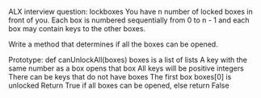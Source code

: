 ALX interview question: lockboxes
You have n number of locked boxes in front of you. Each box is numbered sequentially from 0 to n - 1 and each box may contain keys to the other boxes.

Write a method that determines if all the boxes can be opened.

Prototype: def canUnlockAll(boxes)
boxes is a list of lists
A key with the same number as a box opens that box
All keys will be positive integers
There can be keys that do not have boxes
The first box boxes[0] is unlocked
Return True if all boxes can be opened, else return False

